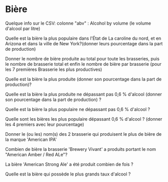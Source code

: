 # Bière

Quelque info sur le CSV:
colonne "abv" : Alcohol by volume (le volume d'alcool par litre)

Quelle est la bière la plus populaire dans l'État de La caroline du nord, et en Arizona et dans la ville de New York?(donner leurs pourcentage dans la part de production)

Donner le nombre de bière produite au total pour toute les brasseries, puis le nombre de brasserie total et enfin le nombre de bière par brasserie (pour les 7 premières Brasserie les plus productives)

Quelle est la bière la plus produite (donner son pourcentage dans la part de production)?

Quelle est la bière la plus produite ne dépassant pas 0,6 % d'alcool (donner son pourcentage dans la part de production) ?

Quelle est la bière la plus populaire ne dépassant pas 0,6 % d'alcool ?

Quelle sont les bières les plus populaire dépassant 0,6 % d'alcool ? (donner les 4 premiers avec leur pourcentage)

Donner le (ou les) nom(s) des 2 brasserie qui produisent le plus de bière de la marque 'American IPA'

Combien de bière la brasserie 'Brewery Vivant' a produits portant le nom "American Amber / Red ALe"?

La bière 'American Strong Ale' a été produit combien de fois ?

Quelle est la bière qui possède le plus grands taux d'alcool ?
